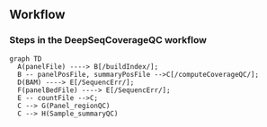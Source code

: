 ## Workflow

### Steps in the DeepSeqCoverageQC workflow

``` mermaid
graph TD
  A(panelFile) ----> B[/buildIndex/];
  B -- panelPosFile, summaryPosFile -->C[/computeCoverageQC/];
  D(BAM) ----> E[/SequencErr/];
  F(panelBedFile) ----> E[/SequencErr/];
  E -- countFile -->C;
  C --> G(Panel_regionQC)
  C --> H(Sample_summaryQC)

```
